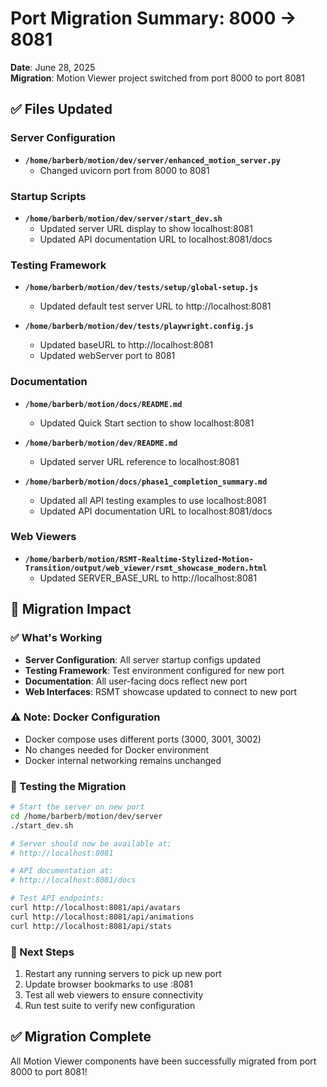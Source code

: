 # Port Migration Summary: 8000 → 8081

**Date**: June 28, 2025  
**Migration**: Motion Viewer project switched from port 8000 to port 8081

## ✅ Files Updated

### Server Configuration
- **`/home/barberb/motion/dev/server/enhanced_motion_server.py`**
  - Changed uvicorn port from 8000 to 8081

### Startup Scripts
- **`/home/barberb/motion/dev/server/start_dev.sh`**
  - Updated server URL display to show localhost:8081
  - Updated API documentation URL to localhost:8081/docs

### Testing Framework
- **`/home/barberb/motion/dev/tests/setup/global-setup.js`**
  - Updated default test server URL to http://localhost:8081
  
- **`/home/barberb/motion/dev/tests/playwright.config.js`**
  - Updated baseURL to http://localhost:8081
  - Updated webServer port to 8081

### Documentation
- **`/home/barberb/motion/docs/README.md`**
  - Updated Quick Start section to show localhost:8081
  
- **`/home/barberb/motion/dev/README.md`**
  - Updated server URL reference to localhost:8081
  
- **`/home/barberb/motion/docs/phase1_completion_summary.md`**
  - Updated all API testing examples to use localhost:8081
  - Updated API documentation URL to localhost:8081/docs

### Web Viewers
- **`/home/barberb/motion/RSMT-Realtime-Stylized-Motion-Transition/output/web_viewer/rsmt_showcase_modern.html`**
  - Updated SERVER_BASE_URL to http://localhost:8081

## 🎯 Migration Impact

### ✅ What's Working
- **Server Configuration**: All server startup configs updated
- **Testing Framework**: Test environment configured for new port
- **Documentation**: All user-facing docs reflect new port
- **Web Interfaces**: RSMT showcase updated to connect to new port

### ⚠️ Note: Docker Configuration
- Docker compose uses different ports (3000, 3001, 3002)
- No changes needed for Docker environment
- Docker internal networking remains unchanged

### 🔧 Testing the Migration

```bash
# Start the server on new port
cd /home/barberb/motion/dev/server
./start_dev.sh

# Server should now be available at:
# http://localhost:8081

# API documentation at:
# http://localhost:8081/docs

# Test API endpoints:
curl http://localhost:8081/api/avatars
curl http://localhost:8081/api/animations
curl http://localhost:8081/api/stats
```

### 🚀 Next Steps
1. Restart any running servers to pick up new port
2. Update browser bookmarks to use :8081
3. Test all web viewers to ensure connectivity
4. Run test suite to verify new configuration

## ✅ Migration Complete
All Motion Viewer components have been successfully migrated from port 8000 to port 8081!

